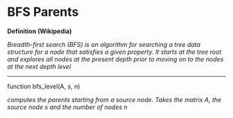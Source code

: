 # BFS Parents

**Definition (Wikipedia)** 

*Breadth-first search (BFS) is an algorithm for searching a tree data structure for a node that satisfies a given property. It starts at the tree root and explores all nodes at the present depth prior to moving on to the nodes at the next depth level*

***

function bfs_level(A, s, n)

*computes the parents starting from a source node. Takes the matrix A, the source node s and the number of nodes n*